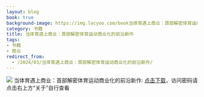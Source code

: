```yaml
---
layout: blog
book: true
background-image: https://img.locyoo.com/book当体育遇上商业：首部解密体育运动商业化的前沿新作.jpg
category: 书籍
title: 当体育遇上商业：首部解密体育运动商业化的前沿新作
tags:
- 书籍
- 商业
redirect_from:
  - /2024/03/当体育遇上商业：首部解密体育运动商业化的前沿新作/
---
```

![](https://img.locyoo.com/book当体育遇上商业：首部解密体育运动商业化的前沿新作.jpg)
当体育遇上商业：首部解密体育运动商业化的前沿新作: <a name = "ref1" href="https://url18.ctfile.com/f/50983618-1380048943-65a1d9?p=3619">点击下载</a>，访问密码请点击右上方“关于”自行查看